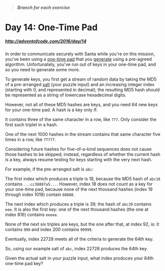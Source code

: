> ##### Branch for each exercise

# Day 14: One-Time Pad
##### http://adventofcode.com/2016/day/14

In order to communicate securely with Santa while you're on this mission, you've been using a [one-time pad](https://en.wikipedia.org/wiki/One-time_pad) that you [generate](https://en.wikipedia.org/wiki/Security_through_obscurity) using a pre-agreed algorithm. Unfortunately, you've run out of keys in your one-time pad, and so you need to generate some more.

To generate keys, you first get a stream of random data by taking the MD5 of a pre-arranged [salt](https://en.wikipedia.org/wiki/Salt_(cryptography)) (your puzzle input) and an increasing integer index (starting with 0, and represented in decimal); the resulting MD5 hash should be represented as a string of lowercase hexadecimal digits.

However, not all of these MD5 hashes are keys, and you need 64 new keys for your one-time pad. A hash is a key only if:

It contains three of the same character in a row, like `777`. Only consider the first such triplet in a hash.

One of the next 1000 hashes in the stream contains that same character five times in a row, like `77777`.

Considering future hashes for five-of-a-kind sequences does not cause those hashes to be skipped; instead, regardless of whether the current hash is a key, always resume testing for keys starting with the very next hash.

For example, if the pre-arranged salt is `abc`:

The first index which produces a triple is 18, because the MD5 hash of `abc18` contains `...cc38887a5...`. However, index 18 does not count as a key for your one-time pad, because none of the next thousand hashes (index 19 through index 1018) contain `88888`.

The next index which produces a triple is 39; the hash of `abc39` contains `eee`. It is also the first key: one of the next thousand hashes (the one at index 816) contains `eeeee`.

None of the next six triples are keys, but the one after that, at index 92, is: it contains `999` and index 200 contains `99999`.

Eventually, index 22728 meets all of the criteria to generate the 64th key.

So, using our example salt of `abc`, index 22728 produces the 64th key.

Given the actual salt in your puzzle input, what index produces your 64th one-time pad key?
